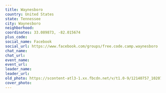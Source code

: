 ```yaml
---
title: Waynesboro
country: United States
state: Tennessee
city: Waynesboro
neighborhood: 
coordinates: 33.089873, -82.015674
plus_code:
social_name: Facebook
social_url: https://www.facebook.com/groups/free.code.camp.waynesboro
chat_name:
chat_url:
event_name:
event_url:
leader_name:
leader_url:
old_photo: https://scontent-atl3-1.xx.fbcdn.net/v/t1.0-9/12140757_10207649901348241_1226550398520872643_n.jpg?oh=7cb19b98ad32ed4ee5dffe859946cdb8&oe=597E34A1
cover_photo:
---
```

